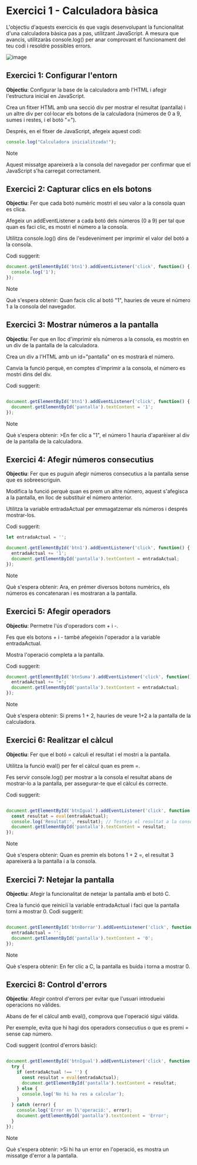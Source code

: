 
# Exercici 1 - Calculadora bàsica

L'objectiu d'aquests exercicis és que vagis desenvolupant la funcionalitat d'una calculadora bàsica pas a pas, utilitzant JavaScript. A mesura que avancis, utilitzaràs console.log() per anar comprovant el funcionament del teu codi i resoldre possibles errors.

![image](https://github.com/user-attachments/assets/576a35eb-949f-4478-bab1-8632a3013830)


## **Exercici 1: Configurar l'entorn**
**Objectiu**: Configurar la base de la calculadora amb l'HTML i afegir l'estructura inicial en JavaScript.

Crea un fitxer HTML amb una secció div per mostrar el resultat (pantalla) i un altre div per col·locar els botons de la calculadora (números de 0 a 9, sumes i restes, i el botó "=").

Després, en el fitxer de JavaScript, afegeix aquest codi:

```javascript
console.log("Calculadora inicialitzada!");
```


>[!NOTE]
   >
   >Aquest missatge apareixerà a la consola del navegador per confirmar que el JavaScript s'ha carregat correctament.

## **Exercici 2: Capturar clics en els botons**
**Objectiu**: Fer que cada botó numèric mostri el seu valor a la consola quan es clica.

Afegeix un addEventListener a cada botó dels números (0 a 9) per tal que quan es faci clic, es mostri el número a la consola.

Utilitza console.log() dins de l'esdeveniment per imprimir el valor del botó a la consola.

Codi suggerit:


```javascript
document.getElementById('btn1').addEventListener('click', function() {
  console.log('1');
});
```



>[!NOTE] 
>Què s'espera obtenir: 
  >Quan facis clic al botó "1", hauries de veure el número 1 a la consola del navegador.

## Exercici 3: Mostrar números a la pantalla
**Objectiu**: Fer que en lloc d'imprimir els números a la consola, es mostrin en un div de la pantalla de la calculadora.

Crea un div a l'HTML amb un id="pantalla" on es mostrarà el número.

Canvia la funció perquè, en comptes d'imprimir a la consola, el número es mostri dins del div.

Codi suggerit:

```javascript

document.getElementById('btn1').addEventListener('click', function() {
  document.getElementById('pantalla').textContent = '1';
});
```

>[!NOTE] 
  >Què s'espera obtenir: 
    >En fer clic a "1", el número 1 hauria d'aparèixer al div de la pantalla de la calculadora.

## Exercici 4: Afegir números consecutius
**Objectiu**: Fer que es puguin afegir números consecutius a la pantalla sense que es sobreescriguin.

Modifica la funció perquè quan es prem un altre número, aquest s'afegisca a la pantalla, en lloc de substituir el número anterior.

Utilitza la variable entradaActual per emmagatzemar els números i després mostrar-los.

Codi suggerit:


```javascript
let entradaActual = '';

document.getElementById('btn1').addEventListener('click', function() {
  entradaActual += '1';
  document.getElementById('pantalla').textContent = entradaActual;
});
```
>[!NOTE] 
  >Què s'espera obtenir: 
  >Ara, en prémer diversos botons numèrics, els números es concatenaran i es mostraran a la pantalla.

## Exercici 5: Afegir operadors
**Objectiu**: Permetre l'ús d'operadors com + i -.

Fes que els botons + i - també afegeixin l'operador a la variable entradaActual.

Mostra l'operació completa a la pantalla.

Codi suggerit:

```javascript
document.getElementById('btnSuma').addEventListener('click', function() {
  entradaActual += '+';
  document.getElementById('pantalla').textContent = entradaActual;
});
```

>[!NOTE] 
  >Què s'espera obtenir: 
  >Si prems 1 + 2, hauries de veure 1+2 a la pantalla de la calculadora.

## Exercici 6: Realitzar el càlcul
**Objectiu**: Fer que el botó = calculi el resultat i el mostri a la pantalla.

Utilitza la funció eval() per fer el càlcul quan es prem =.

Fes servir console.log() per mostrar a la consola el resultat abans de mostrar-lo a la pantalla, per assegurar-te que el càlcul és correcte.

Codi suggerit:

```javascript

document.getElementById('btnIgual').addEventListener('click', function() {
  const resultat = eval(entradaActual);
  console.log('Resultat:', resultat); // Testeja el resultat a la consola
  document.getElementById('pantalla').textContent = resultat;
});
```
>[!NOTE] 
  >Què s'espera obtenir: 
  >Quan es premin els botons 1 + 2 =, el resultat 3 apareixerà a la pantalla i a la consola.

## Exercici 7: Netejar la pantalla
**Objectiu**: Afegir la funcionalitat de netejar la pantalla amb el botó C.

Crea la funció que reiniciï la variable entradaActual i faci que la pantalla torni a mostrar 0.
Codi suggerit:

```javascript

document.getElementById('btnBorrar').addEventListener('click', function() {
  entradaActual = '';
  document.getElementById('pantalla').textContent = '0';
});
```

>[!NOTE] 
  >Què s'espera obtenir: 
  >En fer clic a C, la pantalla es buida i torna a mostrar 0.

## Exercici 8: Control d'errors
**Objectiu**: Afegir control d'errors per evitar que l'usuari introdueixi operacions no vàlides.

Abans de fer el càlcul amb eval(), comprova que l'operació sigui vàlida.

Per exemple, evita que hi hagi dos operadors consecutius o que es premi = sense cap número.

Codi suggerit (control d'errors bàsic):

```javascript

document.getElementById('btnIgual').addEventListener('click', function() {
  try {
    if (entradaActual !== '') {
      const resultat = eval(entradaActual);
      document.getElementById('pantalla').textContent = resultat;
    } else {
      console.log('No hi ha res a calcular');
    }
  } catch (error) {
    console.log('Error en l\'operació:', error);
    document.getElementById('pantalla').textContent = 'Error';
  }
});
```
>[!NOTE] 
  >Què s'espera obtenir: 
    >Si hi ha un error en l'operació, es mostra un missatge d'error a la pantalla.
